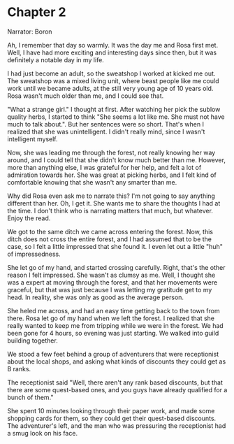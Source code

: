 
# Chapter 2
Narrator: Boron

Ah, I remember that day so warmly. It was the day me and Rosa first met. Well, I have had more exciting and interesting days since then, but it was definitely a notable day in my life.

I had just become an adult, so the sweatshop I worked at kicked me out. The sweatshop was a mixed living unit, where beast people like me could work until we became adults, at the still very young age of 10 years old. Rosa wasn't much older than me, and I could see that.

"What a strange girl." I thought at first. After watching her pick the sublow quality herbs, I started to think "She seems a lot like me. She must not have much to talk about.". But her sentences were so short. That's when I realized that she was unintelligent. I didn't really mind, since I wasn't intelligent myself.

Now, she was leading me through the forest, not really knowing her way around, and I could tell that she didn't know much better than me. However, more than anything else, I was grateful for her help, and felt a lot of admiration towards her. She was great at picking herbs, and I felt kind of comfortable knowing that she wasn't any smarter than me.

Why did Rosa even ask me to narrate this? I'm not going to say anything different than her. Oh, I get it. She wants me to share the thoughts I had at the time. I don't think who is narrating matters that much, but whatever. Enjoy the read.

We got to the same ditch we came across entering the forest. Now, this ditch does not cross the entire forest, and I had assumed that to be the case, so I felt a little impressed that she found it. I even let out a little "huh" of impressedness.

She let go of my hand, and started crossing carefully. Right, that's the other reason I felt impressed. She wasn't as clumsy as me. Well, I thought she was a expert at moving through the forest, and that her movements were graceful, but that was just because I was letting my gratitude get to my head. In reality, she was only as good as the average person.

She heled me across, and had an easy time getting back to the town from there. Rosa let go of my hand when we left the forest. I realized that she really wanted to keep me from tripping while we were in the forest. We had been gone for 4 hours, so evening was just starting. We walked into guild building together.

We stood a few feet behind a group of adventurers that were receptionist about the local shops, and asking what kinds of discounts they could get as B ranks.

The receptionist said "Well, there aren't any rank based discounts, but that there are some quest-based ones, and you guys have already qualified for a bunch of them."

She spent 10 minutes looking through their paper work, and made some shopping cards for them, so they could get their quest-based discounts. The adventurer's left, and the man who was pressuring the receptionist had a smug look on his face.











